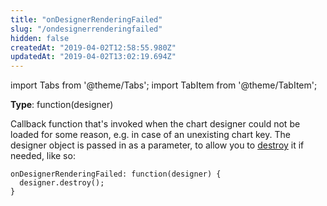 ```yaml
---
title: "onDesignerRenderingFailed"
slug: "/ondesignerrenderingfailed"
hidden: false
createdAt: "2019-04-02T12:58:55.980Z"
updatedAt: "2019-04-02T13:02:19.694Z"
---
```


import Tabs from '@theme/Tabs';
import TabItem from '@theme/TabItem';

**Type**: function(designer)  

Callback function that's invoked when the chart designer could not be loaded for some reason, e.g. in case of an unexisting chart key. 
The designer object is passed in as a parameter, to allow you to [destroy](embedded-designer-functions-destroy) it if needed, like so:

```
onDesignerRenderingFailed: function(designer) {
  designer.destroy();
}
```
